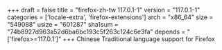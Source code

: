 +++
draft = false
title = "firefox-zh-tw 117.0.1-1"
version = "117.0.1-1"
categories = ['locale-extra', 'firefox-extensions']
arch = "x86_64"
size = "549088"
usize = "601287"
sha1sum = "74b8927d963a52d6ba6bc193c5f263c124c6e3fa"
depends = "['firefox>=117.0.1']"
+++
Chinese Traditional language support for Firefox